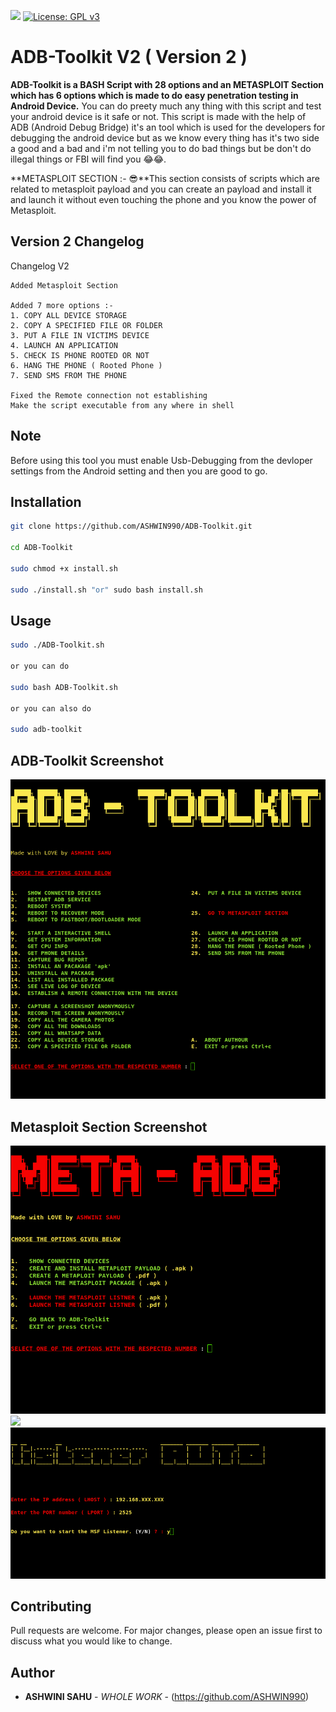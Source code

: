 ![](https://img.shields.io/maintenance/YES/2019.svg?style=flat)
[![License: GPL v3](https://img.shields.io/badge/License-GPLv3-blue.svg)](https://www.gnu.org/licenses/gpl-3.0)

# ADB-Toolkit V2 ( Version 2 )

**ADB-Toolkit is a BASH Script with 28 options and an METASPLOIT Section which has 6 options which is made to do easy penetration testing in Android Device.**
You can do preety much any thing with this script and test your android device is it safe or not. This script is made with the help of ADB (Android Debug Bridge) it's an tool which is used for the developers for debugging the android device but as we know every thing has it's two side a good and a bad and i'm not telling you to do bad things but be don't do illegal things or FBI will find you 😂😂.

**METASPLOIT SECTION :- 😎**This section consists of scripts which are related to metasploit payload and you can create an payload and install it and launch it without even touching the phone and you know the power of Metasploit.

## Version 2 Changelog
Changelog V2
```
Added Metasploit Section

Added 7 more options :-
1. COPY ALL DEVICE STORAGE
2. COPY A SPECIFIED FILE OR FOLDER
3. PUT A FILE IN VICTIMS DEVICE 
4. LAUNCH AN APPLICATION
5. CHECK IS PHONE ROOTED OR NOT
6. HANG THE PHONE ( Rooted Phone )
7. SEND SMS FROM THE PHONE

Fixed the Remote connection not establishing
Make the script executable from any where in shell
```

## Note

Before using this tool you must enable Usb-Debugging from the devloper settings from the Android setting and then you are good to go.


## Installation


```bash
git clone https://github.com/ASHWIN990/ADB-Toolkit.git

cd ADB-Toolkit

sudo chmod +x install.sh

sudo ./install.sh "or" sudo bash install.sh
```

## Usage

```bash
sudo ./ADB-Toolkit.sh 

or you can do

sudo bash ADB-Toolkit.sh

or you can also do

sudo adb-toolkit
```
## ADB-Toolkit Screenshot

![](https://raw.githubusercontent.com/ASHWIN990/ADB-Toolkit/master/screenshots/git1.jpeg)

## Metasploit Section Screenshot

![](https://raw.githubusercontent.com/ASHWIN990/ADB-Toolkit/master/screenshots/git2.jpeg)
![](https://raw.githubusercontent.com/ASHWIN990/ADB-Toolkit/master/screenshots/git3.jpeg)
![](https://raw.githubusercontent.com/ASHWIN990/ADB-Toolkit/master/screenshots/git4.jpeg)

## Contributing

Pull requests are welcome. For major changes, please open an issue first to discuss what you would like to change.

## Author

* **ASHWINI SAHU** - *WHOLE WORK* - (https://github.com/ASHWIN990)

